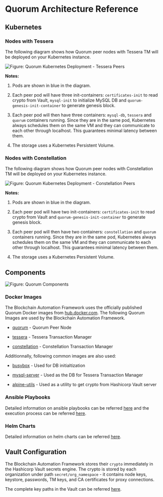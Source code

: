 # Quorum Architecture Reference

## Kubernetes

### Nodes with Tessera

The following diagram shows how Quorum peer nodes with Tessera TM will be deployed on your Kubernetes instance.

![Figure: Quorum Kubernetes Deployment - Tessera Peers](../_static/quorum-tessera-node.png)

**Notes:**

1. Pods are shown in blue in the diagram.

1. Each peer pod will have three init-containers: `certificates-init` to read crypto from Vault, `mysql-init` to initialize MySQL DB and `quorum-genesis-init-container` to generate genesis block.

1. Each peer pod will then have three containers: `mysql-db`, `tessera` and `quorum` containers running. Since they are in the same pod, Kubernetes always schedules them on the same VM and they can communicate to each other through localhost. This guarantees minimal latency between them.

1. The storage uses a Kubernetes Persistent Volume.

### Nodes with Constellation

The following diagram shows how Quorum peer nodes with Constellation TM will be deployed on your Kubernetes instance.

![Figure: Quorum Kubernetes Deployment - Constellation Peers](../_static/quorum-constellation-node.png)

**Notes:**

1. Pods are shown in blue in the diagram.

1. Each peer pod will have two init-containers: `certificates-init` to read crypto from Vault and `quorum-genesis-init-container` to generate genesis block.

1. Each peer pod will then have two containers: `constellation` and `quorum` containers running. Since they are in the same pod, Kubernetes always schedules them on the same VM and they can communicate to each other through localhost. This guarantees minimal latency between them.

1. The storage uses a Kubernetes Persistent Volume.


## Components

![Figure: Quorum Components](../../images/blockchain-automation-framework-quorum.png)

### Docker Images
The Blockchain Automation Framework uses the officially published Quorum Docker images from [hub.docker.com](https://hub.docker.com/u/quorumengineering). The following Quorum Images are used by the Blockchain Automation Framework.

*  [quorum](https://hub.docker.com/r/quorumengineering/quorum) - Quorum Peer Node

*  [tessera](https://hub.docker.com/r/quorumengineering/tessera) - Tessera Transaction Manager

*  [constellation](https://hub.docker.com/r/quorumengineering/constellation) - Constellation Transaction Manager

Additionnally, following common images are also used:

*  [busybox](https://hub.docker.com/_/busybox) - Used for DB initialtization

*  [mysql-server](https://hub.docker.com/r/mysql/mysql-server) - Used as the DB for Tessera Transaction Manager

*  [alpine-utils](https://hub.docker.com/r/hyperledgerlabs/alpine-utils) - Used as a utility to get crypto from Hashicorp Vault server

### Ansible Playbooks
Detailed information on ansible playbooks can be referred [here](../developer/quorum-ansible.md) and the execution process can be referred [here](../operations/setting_dlt.md).

### Helm Charts
Detailed information on helm charts can be referred [here](../developer/quorum-helmcharts.md).

<a  name="vault-config"></a>

## Vault Configuration

The Blockchain Automation Framework stores their `crypto` immediately in the Hashicorp Vault secrets engine.
The crypto is stored by each organization under path `secret/org_namespace` - it contains node keys, keystore, passwords, TM keys, and CA certificates for proxy connections.


The complete key paths in the Vault can be referred [here](certificates_path_list_quorum.md).